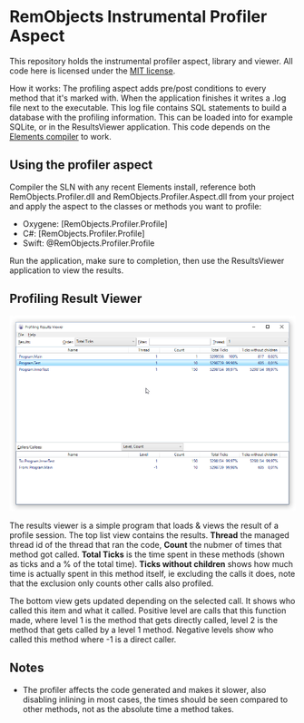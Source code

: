 # RemObjects Instrumental Profiler Aspect


This repository holds the instrumental profiler aspect, library and viewer. All code here is licensed under the [MIT license](LICNSE.md).

How it works:
The profiling aspect adds pre/post conditions to every method that it's marked with. When the application finishes it writes a .log file next to the executable. This log file contains SQL statements to build a database with the profiling information. This can be loaded into for example SQLite, or in the ResultsViewer application. This code depends on the [Elements compiler](http://elementscompiler.com) to work.

## Using the profiler aspect
Compiler the SLN with any recent Elements install, reference both RemObjects.Profiler.dll and RemObjects.Profiler.Aspect.dll from your project and apply the aspect to the classes or methods you want to profile: 

* Oxygene: \[RemObjects.Profiler.Profile\]
* C#: \[RemObjects.Profiler.Profile\]
* Swift: @RemObjects.Profiler.Profile


Run the application, make sure to completion, then use the ResultsViewer application to view the results.

## Profiling Result Viewer

![Profiler Screenshot](Profiler.png)

The results viewer is a simple program that loads & views the result of a profile session. The top list view contains the results. **Thread** the managed thread id of the thread that ran the code, **Count** the nubmer of times that method got called. **Total Ticks** is the time spent in these methods (shown as ticks and a % of the total time). **Ticks without children** shows how much time is actually spent in this method itself, ie excluding the calls it does, note that the exclusion only counts other calls also profiled.


The bottom view gets updated depending on the selected call. It shows who called this item and what it called. Positive level are calls that this function made, where level 1 is the method that gets directly called, level 2 is the method that gets called by a level 1 method. Negative levels show who called this method where -1 is a direct caller.

## Notes

* The profiler affects the code generated and makes it slower, also disabling inlining in most cases, the times should be seen compared to other methods, not as the absolute time a method takes.
 
